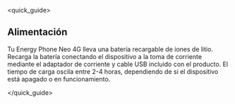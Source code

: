 <quick_guide>
## Alimentación

Tu Energy Phone Neo 4G lleva una batería recargable de iones de litio. Recarga la batería conectando el dispositivo a la toma de corriente mediante el adaptador de corriente y cable USB incluido con el producto. El tiempo de carga oscila entre 2-4 horas, dependiendo de si el dispositivo está apagado o en funcionamiento.

</quick_guide>
